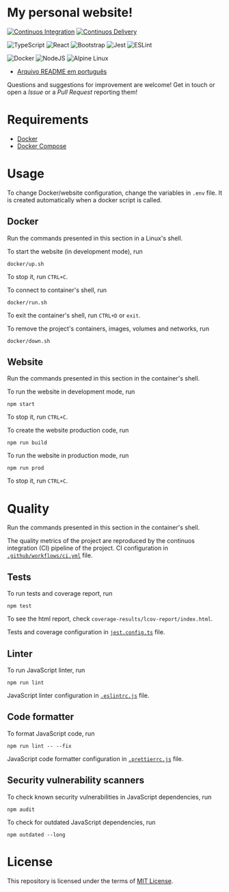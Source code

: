 # My personal website!

[![Continuos Integration](https://github.com/mateusoliveira43/mateusoliveira43.github.io/actions/workflows/ci.yml/badge.svg)](https://github.com/mateusoliveira43/mateusoliveira43.github.io/actions)
[![Continuos Delivery](https://github.com/mateusoliveira43/mateusoliveira43.github.io/actions/workflows/cd.yml/badge.svg)](https://github.com/mateusoliveira43/mateusoliveira43.github.io/actions)

![TypeScript](https://img.shields.io/badge/typescript-%23007ACC.svg?style=for-the-badge&logo=typescript&logoColor=white)
![React](https://img.shields.io/badge/react-%2320232a.svg?style=for-the-badge&logo=react&logoColor=%2361DAFB)
![Bootstrap](https://img.shields.io/badge/bootstrap-%23563D7C.svg?style=for-the-badge&logo=bootstrap&logoColor=white)
![Jest](https://img.shields.io/badge/-jest-%23C21325?style=for-the-badge&logo=jest&logoColor=white)
![ESLint](https://img.shields.io/badge/ESLint-4B3263?style=for-the-badge&logo=eslint&logoColor=white)

![Docker](https://img.shields.io/badge/docker-%230db7ed.svg?style=for-the-badge&logo=docker&logoColor=white)
![NodeJS](https://img.shields.io/badge/node.js-6DA55F?style=for-the-badge&logo=node.js&logoColor=white)
![Alpine Linux](https://img.shields.io/badge/Alpine_Linux-%230D597F.svg?style=for-the-badge&logo=alpine-linux&logoColor=white)

- [Arquivo README em português](docs/README_PT.md)

Questions and suggestions for improvement are welcome! Get in touch or open a *Issue* or a *Pull Request* reporting them!

# Requirements

- [Docker](https://docs.docker.com/get-docker/)
- [Docker Compose](https://docs.docker.com/compose/install/)

# Usage

To change Docker/website configuration, change the variables in `.env` file. It is created automatically when a docker script is called.

## Docker

Run the commands presented in this section in a Linux's shell.

To start the website (in development mode), run
```
docker/up.sh
```
To stop it, run `CTRL+C`.

To connect to container's shell, run
```
docker/run.sh
```
To exit the container's shell, run `CTRL+D` or `exit`.

To remove the project's containers, images, volumes and networks, run
```
docker/down.sh
```

## Website

Run the commands presented in this section in the container's shell.

To run the website in development mode, run
```
npm start
```
To stop it, run `CTRL+C`.

To create the website production code, run
```
npm run build
```

To run the website in production mode, run
```
npm run prod
```
To stop it, run `CTRL+C`.


# Quality

Run the commands presented in this section in the container's shell.

The quality metrics of the project are reproduced by the continuos integration (CI) pipeline of the project. CI configuration in [`.github/workflows/ci.yml`](.github/workflows/ci.yml) file.

## Tests

To run tests and coverage report, run
```
npm test
```

To see the html report, check `coverage-results/lcov-report/index.html`.

Tests and coverage configuration in [`jest.config.ts`](jest.config.ts) file.

## Linter

To run JavaScript linter, run
```
npm run lint
```

JavaScript linter configuration in [`.eslintrc.js`](.eslintrc.js) file.

## Code formatter

To format JavaScript code, run
```
npm run lint -- --fix
```

JavaScript code formatter configuration in [`.prettierrc.js`](.prettierrc.js) file.

## Security vulnerability scanners

To check known security vulnerabilities in JavaScript dependencies, run
```
npm audit
```

To check for outdated JavaScript dependencies, run
```
npm outdated --long
```

# License

This repository is licensed under the terms of [MIT License](LICENSE).
